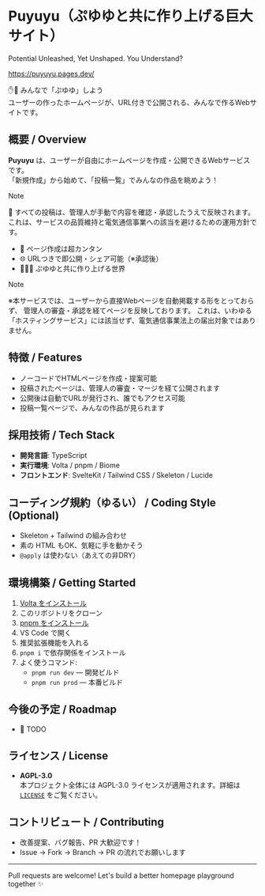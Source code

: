 # Puyuyu（ぷゆゆと共に作り上げる巨大サイト）

Potential Unleashed, Yet Unshaped. You Understand?

https://puyuyu.pages.dev/

✋🥹 みんなで「ぷゆゆ」しよう  
ユーザーの作ったホームページが、URL付きで公開される、みんなで作るWebサイトです。

## 概要 / Overview

**Puyuyu** は、ユーザーが自由にホームページを作成・公開できるWebサービスです。  
「新規作成」から始めて、「投稿一覧」でみんなの作品を眺めよう！

> [!Note]
> 📌 すべての投稿は、管理人が手動で内容を確認・承認したうえで反映されます。
> これは、サービスの品質維持と電気通信事業への該当を避けるための運用方針です。

- 🔨 ページ作成は超カンタン
- 🌐 URLつきで即公開・シェア可能（※承認後）
- 🧑‍🤝‍🧑 ぷゆゆと共に作り上げる世界

> [!Note]
> ※本サービスでは、ユーザーから直接Webページを自動掲載する形をとっておらず、
> 管理人の審査・承認を経てページを反映しております。
> これは、いわゆる「ホスティングサービス」には該当せず、電気通信事業法上の届出対象ではありません。

## 特徴 / Features

- ノーコードでHTMLページを作成・提案可能
- 投稿されたページは、管理人の審査・マージを経て公開されます
- 公開後は自動でURLが発行され、誰でもアクセス可能
- 投稿一覧ページで、みんなの作品が見られます

## 採用技術 / Tech Stack

- **開発言語**: TypeScript  
- **実行環境**: Volta / pnpm / Biome  
- **フロントエンド**: SvelteKit / Tailwind CSS / Skeleton / Lucide

## コーディング規約（ゆるい） / Coding Style (Optional)

- Skeleton + Tailwind の組み合わせ
- 素の HTML もOK、気軽に手を動かそう
- `@apply` は使わない（あえての非DRY）

## 環境構築 / Getting Started

1. [Volta をインストール](https://docs.volta.sh/guide/getting-started)
2. このリポジトリをクローン
3. [pnpm をインストール](https://pnpm.io/ja/installation)
4. VS Code で開く
5. 推奨拡張機能を入れる
6. `pnpm i` で依存関係をインストール
7. よく使うコマンド:
   - `pnpm run dev` — 開発ビルド
   - `pnpm run prod` — 本番ビルド

## 今後の予定 / Roadmap

- 🚧 TODO

## ライセンス / License

- **AGPL-3.0**  
  本プロジェクト全体には AGPL-3.0 ライセンスが適用されます。詳細は [`LICENSE`](./LICENSE) をご覧ください。

## コントリビュート / Contributing

- 改善提案、バグ報告、PR 大歓迎です！
- Issue → Fork → Branch → PR の流れでお願いします

---

Pull requests are welcome! Let's build a better homepage playground together ✨
